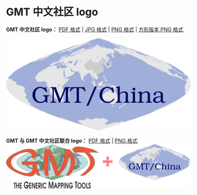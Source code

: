# GMT 中文社区 logo

**GMT 中文社区 logo：** [PDF 格式](gmt-china-logo.pdf) | [JPG 格式](gmt-china-logo.jpg) | [PNG 格式](gmt-china-logo.png) | [方形版本 PNG 格式](gmt-china-logo-square.png)

![](gmt-china-logo.png)

**GMT 与 GMT 中文社区联合 logo：** [PDF 格式](combined_logo.pdf) | [PNG 格式](gcombined_logo.png)
![](combined_logo.png)
